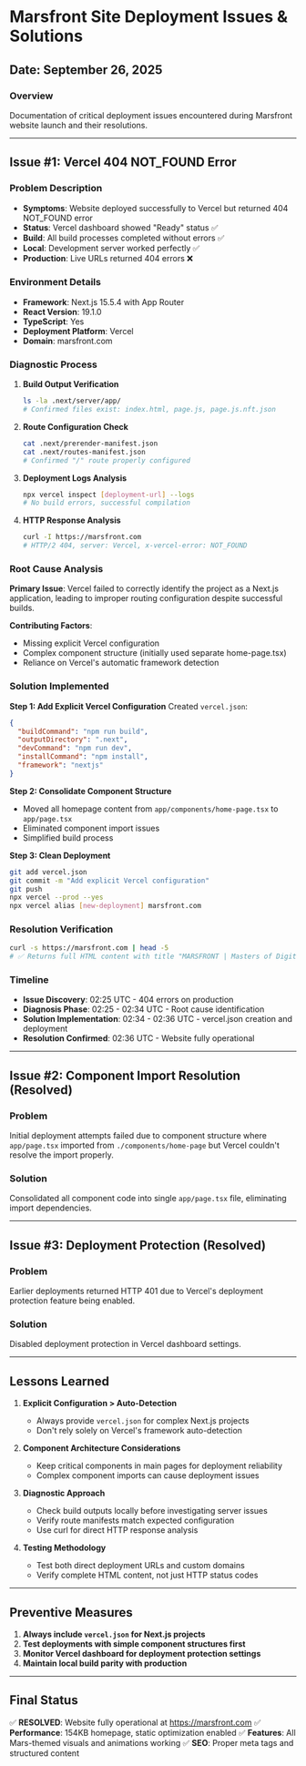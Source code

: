 # Marsfront Site Deployment Issues & Solutions

## Date: September 26, 2025

### Overview
Documentation of critical deployment issues encountered during Marsfront website launch and their resolutions.

---

## Issue #1: Vercel 404 NOT_FOUND Error

### Problem Description
- **Symptoms**: Website deployed successfully to Vercel but returned 404 NOT_FOUND error
- **Status**: Vercel dashboard showed "Ready" status ✅
- **Build**: All build processes completed without errors ✅
- **Local**: Development server worked perfectly ✅
- **Production**: Live URLs returned 404 errors ❌

### Environment Details
- **Framework**: Next.js 15.5.4 with App Router
- **React Version**: 19.1.0
- **TypeScript**: Yes
- **Deployment Platform**: Vercel
- **Domain**: marsfront.com

### Diagnostic Process

1. **Build Output Verification**
   ```bash
   ls -la .next/server/app/
   # Confirmed files exist: index.html, page.js, page.js.nft.json
   ```

2. **Route Configuration Check**
   ```bash
   cat .next/prerender-manifest.json
   cat .next/routes-manifest.json
   # Confirmed "/" route properly configured
   ```

3. **Deployment Logs Analysis**
   ```bash
   npx vercel inspect [deployment-url] --logs
   # No build errors, successful compilation
   ```

4. **HTTP Response Analysis**
   ```bash
   curl -I https://marsfront.com
   # HTTP/2 404, server: Vercel, x-vercel-error: NOT_FOUND
   ```

### Root Cause Analysis
**Primary Issue**: Vercel failed to correctly identify the project as a Next.js application, leading to improper routing configuration despite successful builds.

**Contributing Factors**:
- Missing explicit Vercel configuration
- Complex component structure (initially used separate home-page.tsx)
- Reliance on Vercel's automatic framework detection

### Solution Implemented

**Step 1: Add Explicit Vercel Configuration**
Created `vercel.json`:
```json
{
  "buildCommand": "npm run build",
  "outputDirectory": ".next",
  "devCommand": "npm run dev",
  "installCommand": "npm install",
  "framework": "nextjs"
}
```

**Step 2: Consolidate Component Structure**
- Moved all homepage content from `app/components/home-page.tsx` to `app/page.tsx`
- Eliminated component import issues
- Simplified build process

**Step 3: Clean Deployment**
```bash
git add vercel.json
git commit -m "Add explicit Vercel configuration"
git push
npx vercel --prod --yes
npx vercel alias [new-deployment] marsfront.com
```

### Resolution Verification
```bash
curl -s https://marsfront.com | head -5
# ✅ Returns full HTML content with title "MARSFRONT | Masters of Digital Intelligence"
```

### Timeline
- **Issue Discovery**: 02:25 UTC - 404 errors on production
- **Diagnosis Phase**: 02:25 - 02:34 UTC - Root cause identification
- **Solution Implementation**: 02:34 - 02:36 UTC - vercel.json creation and deployment
- **Resolution Confirmed**: 02:36 UTC - Website fully operational

---

## Issue #2: Component Import Resolution (Resolved)

### Problem
Initial deployment attempts failed due to component structure where `app/page.tsx` imported from `./components/home-page` but Vercel couldn't resolve the import properly.

### Solution
Consolidated all component code into single `app/page.tsx` file, eliminating import dependencies.

---

## Issue #3: Deployment Protection (Resolved)

### Problem
Earlier deployments returned HTTP 401 due to Vercel's deployment protection feature being enabled.

### Solution
Disabled deployment protection in Vercel dashboard settings.

---

## Lessons Learned

1. **Explicit Configuration > Auto-Detection**
   - Always provide `vercel.json` for complex Next.js projects
   - Don't rely solely on Vercel's framework auto-detection

2. **Component Architecture Considerations**
   - Keep critical components in main pages for deployment reliability
   - Complex component imports can cause deployment issues

3. **Diagnostic Approach**
   - Check build outputs locally before investigating server issues
   - Verify route manifests match expected configuration
   - Use curl for direct HTTP response analysis

4. **Testing Methodology**
   - Test both direct deployment URLs and custom domains
   - Verify complete HTML content, not just HTTP status codes

---

## Preventive Measures

1. **Always include `vercel.json` for Next.js projects**
2. **Test deployments with simple component structures first**
3. **Monitor Vercel dashboard for deployment protection settings**
4. **Maintain local build parity with production**

---

## Final Status
✅ **RESOLVED**: Website fully operational at https://marsfront.com
✅ **Performance**: 154KB homepage, static optimization enabled
✅ **Features**: All Mars-themed visuals and animations working
✅ **SEO**: Proper meta tags and structured content